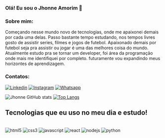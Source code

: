 ### Olá! Eu sou o Jhonne Amorim 👋

### Sobre mim:
Começando nesse mundo novo de tecnologias, onde me apaixonei demais por cada uma delas.
Passo bastante tempo estudando, nos tempos livres gosto de assistir series, filmes e jogos de futebol.
Apaixonado demais por futebol seja pra assistir ou jogar é uma das melhores coisa do mundo.
Atualmente estudo pra se tornar um developer, foi área da programação onde mais me identifiquei por completo. futuramente vou expandindo meus horizontes de aprendizagem.

### Contatos:

[![Linkedin](https://img.shields.io/badge/LinkedIn-0077B5?style=for-the-badge&logo=linkedin&logoColor=white)](https://www.linkedin.com/in/jhonne-amorim-oliveira-b8b95a243/)
[![Instagram](https://img.shields.io/badge/Instagram-E4405F?style=for-the-badge&logo=instagram&logoColor=white)](https://www.instagram.com/jhonne_a_o/)
[![Whatsapp](https://img.shields.io/badge/WhatsApp-25D366?style=for-the-badge&logo=whatsapp&logoColor=white)](https://wa.me/5585984570274)

![Jhonne GitHub stats](https://github-readme-stats.vercel.app/api?username=JhonneAmorim&show_icons=true&theme=tokyonight)
[![Top Langs](https://github-readme-stats.vercel.app/api/top-langs/?username=JhonneAmorim)](https://github.com/JhonneAmorim/)

## Tecnologias que eu uso no meu dia e estudo!
<div style="display: inline_block"><br/>
  <img align="center" alt="html5" src="https://img.shields.io/badge/HTML5-E34F26?style=for-the-badge&logo=html5&logoColor=white"/>
   <img align="center" alt="css3" src="https://img.shields.io/badge/CSS3-1572B6?style=for-the-badge&logo=css3&logoColor=white"/>
    <img align="center" alt="javascript" src="https://img.shields.io/badge/JavaScript-F7DF1E?style=for-the-badge&logo=javascript&logoColor=black"/>
     <img align="center" alt="react" src="https://img.shields.io/badge/React-20232A?style=for-the-badge&logo=react&logoColor=61DAFB"/>
      <img align="center" alt="nodejs" src="https://img.shields.io/badge/Node.js-43853D?style=for-the-badge&logo=node.js&logoColor=white"/>
       <img align="center" alt="python" src="https://img.shields.io/badge/Python-3776AB?style=for-the-badge&logo=python&logoColor=white"/>
</div><br/>

